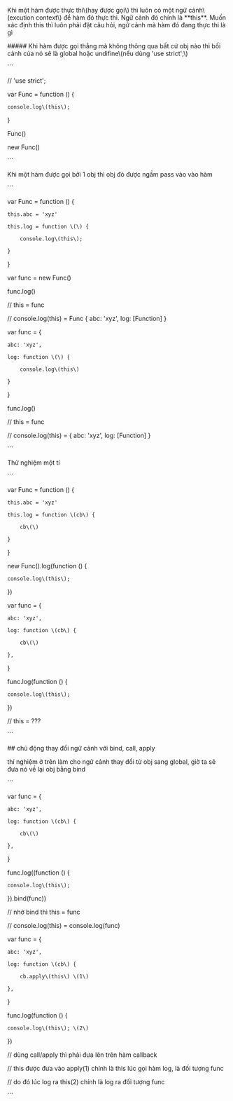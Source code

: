 Khi một hàm được thực thi\\(hay được gọi\\) thì luôn có một ngữ cảnh\\(excution context\\) để hàm đó thực thi.  Ngữ cảnh đó chính là \*\*this\*\*. Muốn xác định this thì luôn phải đặt câu hỏi, ngữ cảnh mà hàm đó đang thực thi là gì



\#\#\#\#\# Khi hàm được gọi thẳng mà không thông qua bất cứ obj nào thì bối cảnh của nó sẽ là global hoặc undifine\\(nếu dùng 'use strict';\\)



\`\`\`

// 'use strict';



var Func = function \(\) {

    console.log\(this\);

}



Func\(\)

new Func\(\)

\`\`\`



Khi một hàm được gọi bởi 1 obj thì obj đó được ngầm pass vào vào hàm



\`\`\`

var Func = function \(\) {

    this.abc = 'xyz'

    this.log = function \(\) {

        console.log\(this\);

    }

}

var func = new Func\(\)

func.log\(\) 

// this = func 

// console.log\(this\) = Func { abc: 'xyz', log: \[Function\] }



var func = {

    abc: 'xyz',

    log: function \(\) {

        console.log\(this\)

    }

}



func.log\(\) 

// this = func 

// console.log\(this\) =  { abc: 'xyz', log: \[Function\] }

\`\`\`



Thử nghiệm một tí



\`\`\`

var Func = function \(\) {

    this.abc = 'xyz'

    this.log = function \(cb\) {

        cb\(\)

    }

}



new Func\(\).log\(function \(\) {

    console.log\(this\);

}\)





var func = {

    abc: 'xyz',

    log: function \(cb\) {

        cb\(\)

    },

}



func.log\(function \(\) {

    console.log\(this\);

}\)

// this = ???

\`\`\`



\#\# chủ động thay đổi ngữ cảnh với bind, call, apply



thí nghiệm ở trên làm cho ngữ cảnh thay đổi từ obj sang global, giờ ta sẽ đưa nó về lại obj bằng bind



\`\`\`

var func = {

    abc: 'xyz',

    log: function \(cb\) {

        cb\(\)

    },

}



func.log\(\(function \(\) {

    console.log\(this\);

}\).bind\(func\)\)

// nhờ bind thì this = func 

// console.log\(this\) = console.log\(func\)





var func = {

    abc: 'xyz',

    log: function \(cb\) {

        cb.apply\(this\) \(1\)

    },

}



func.log\(function \(\) {

    console.log\(this\); \(2\)

}\)

// dùng call/apply thì phải đưa lên trên hàm callback

// this được đưa vào apply\(1\) chính là this lúc gọi hàm log, là đối tượng func

// do đó lúc log ra this\(2\) chính là log ra đối tượng func

\`\`\`

